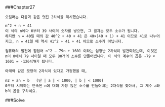 ###Chapter27

    오일러는 다음과 같은 멋진 2차식을 제시했습니다.

    n^2 + n + 41
    이 식의 n에다 0부터 39 사이의 숫자를 넣으면, 그 결과는 모두 소수가 됩니다.
    하지만 n = 40일 때의 값 40^2 + 40 + 41 은 40×(40 + 1) + 41 이므로 41로 나누어지고, n = 41일 때 역시 41^2 + 41 + 41 이므로 소수가 아닙니다.

    컴퓨터의 발전에 힘입어 n^2 − 79n + 1601 이라는 엄청난 2차식이 발견되었는데, 이것은 n이 0에서 79 사이일 때 모두 80개의 소수를 만들어냅니다. 이 식의 계수의 곱은 -79 × 1601 = -126479가 됩니다.

    아래와 같은 모양의 2차식이 있다고 가정했을 때,

    n2 + an + b   (단 | a | < 1000, | b | < 1000)
    0부터 시작하는 연속된 n에 대해 가장 많은 소수를 만들어내는 2차식을 찾아서, 그 계수 a와 b의 곱을 구하세요.

###Solve